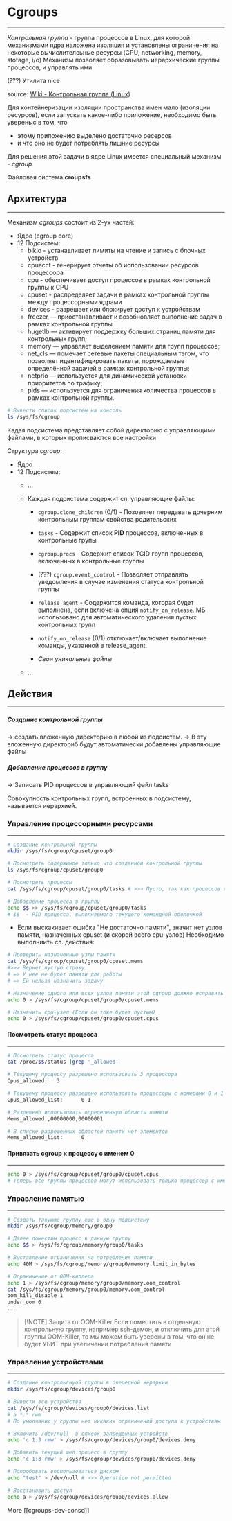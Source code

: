 # Cgroups
---
*Контрольная группа* - группа процессов в Linux, для которой механизмами ядра наложена изоляция и установлены ограничения на некоторые вычислителсьные ресурсы (CPU, networking, memory, stotage, i/o)
Механизм позволяет образовывать иерархические группы процессов, и управлять ими

(???) Утилита nice

source: [Wiki - Контрольная группа (Linux)](https://ru.wikipedia.org/wiki/%D0%9A%D0%BE%D0%BD%D1%82%D1%80%D0%BE%D0%BB%D1%8C%D0%BD%D0%B0%D1%8F_%D0%B3%D1%80%D1%83%D0%BF%D0%BF%D0%B0_(Linux))



Для контейнеризации изоляции пространства имен мало (изоляции ресурсов), если запускать какое-либо приложение, необходимо быть увереныс в том, что 
- этому приложению выделено достаточно ресерсов 
- и что оно не будет потреблять лишние ресурсы

Для решения этой задачи в ядре Linux имеется специальный механизм - *cgroup*

Файловая система **croupsfs**

## Архитектура
---
Механизм *cgroups* состоит из 2-ух частей:
- Ядро (cgroup core)
- 12 Подсистем:
  - blkio - устанавливает лимиты на чтение и запись с блочных устройств
  - cpuacct - генерирует отчеты об использовании ресурсов процессора
  - cpu - обеспечивает доступ процессов в рамках контрольной группы к CPU
  - cpuset - распределяет задачи в рамках контрольной группы между процессорными ядрами
  - devices - разрешает или блокирует доступ к устройствам
  - freezer — приостанавливает и возобновляет выполнение задач в рамках контрольной группы
  - hugetlb — активирует поддержку больших страниц памяти для контрольных групп;
  - memory — управляет выделением памяти для групп процессов;
  - net_cls — помечает сетевые пакеты специальным тэгом, что позволяет идентифицировать пакеты, порождаемые определённой задачей в рамках контрольной группы;
  - netprio — используется для динамической установки приоритетов по трафику;
  - pids — используется для ограничения количества процессов в рамках контрольной группы.

```bash
# Вывести список подсистем на консоль
ls /sys/fs/cgroup
```

Кадая подсистема представляет собой директорию с управляющими файлами, в которых прописваются все настройки

Структура *cgroup*:
- Ядро
- 12 Подсистем:
  - ...

  - Каждая подсистема содержит сл. управляющие файлы:

    - `cgroup.clone_children` (0/1) - Позовляет передавать дочерним контрольным группам свойства родительских

    - `tasks` - Содержит список **PID** процессов, включенных в контрольные групы 

    - `cgroup.procs` - Содержит список TGID групп процессов, включенных в контрольные группы

    - (???) `cgroup.event_control` - Позволяет отправлять уведомления в случае изменения статуса контрольной группы
    
    - `release_agent` - Содержится команда, которая будет выполнена, если включена опция `notify_on_release`. МБ использовано для автоматического удаления пустых контрольных групп

    - `notify_on_release` (0/1) отключает/включает выполнение команды, указанной в release_agent.

    - *Свои уникальные файлы*

  - ...

## Действия
---
##### Создание контрольной группы
-> создать вложенную директорию в любой из подсистем.
-> В эту вложенную директориб будут автоматически добавлены управляющие файлы

##### Добавление процессов в группу
-> Записать PID процессов в управляющий файл tasks

Совокупность контрольных групп, встроенных в подсистему, называется иерархией.

### Управление процессорными ресурсами
---
```bash
# Создание контрольной группы
mkdir /sys/fs/cgroup/cpuset/group0

# Посмотреть содержимое только что созданной контрольной группы
ls /sys/fs/cgroup/cpuset/group0

# Посмотреть процессы
cat /sys/fs/cgroup/cpuset/group0/tasks # >>> Пусто, так как процессов все еще нет

# Добавление процесса в группу
echo $$ >> /sys/fs/cgroup/cpuset/group0/tasks
# $$  - PID процесса, выполняемого текущего командной оболочкой
```
- Если выскакивает ошибка "Не достаточно памяти", значит нет узлов памяти,  назначенных cpuset (и скорей всего cpu-узлов)
Необходимо выполниить сл. действия:
```bash
# Проверить назначенные узлы памяти
cat /sys/fs/cgroup/cpuset/group0/cpuset.mems
#>>> Вернет пустую строку
# => У нее не будет памяти для работы
# => Ей нельзя назначить задачу

# Назначение одного или всех узлов памяти этой cgroup должно исправить это
echo 0 > /sys/fs/cgroup/cpuset/group0/cpuset.mems

# Назначить cpu-узел (Если он тоже будет пустым)
echo 0 > /sys/fs/cgroup/cpuset/group0/cpuset.cpus
```


#### Посмотреть статус процесса
---
```bash
# Посмотреть статус процесса
cat /proc/$$/status |grep '_allowed'

# Текущему процессу разрешено использовать 3 процессора
Cpus_allowed:   3 

# Текушему процессу разрешено использовать процессоры с номерами 0 и 1
Cpus_allowed_list:      0-1

# Разрешено использовать определенную область памяти
Mems_allowed:,00000000,00000001

# В списке разрешенных областей памяти нет элементов
Mems_allowed_list:      0
```

#### Привязать cgroup к процессу с именем 0
---
```bash
echo 0 > /sys/fs/cgroup/cpuset/group0/cpuset.cpus
# Теперь все группы процессов могут использовать только процессор с именем 0
``````

### Управление памятью
---
```bash
# Создать такуюже группу еще в одну подсистему
mkdir /sys/fs/cgroup/memory/group0

# Далее поместим процесс в данную группу
echo $$ > /sys/fs/cgroup/memory/group0/tasks

# Выставление ограничения на потребления памяти
echo 40M > /sys/fs/cgroup/memory/group0/memory.limit_in_bytes

# Ограничение от OOM-киллера
echo 1 > /sys/fs/cgroup/memory/group0/memory.oom_control
cat /sys/fs/cgroup/memory/group0/memory.oom_control
oom_kill_disable 1
under_oom 0
...
```
> [!NOTE] Защита от OOM-Killer
> Если поместить в отдельную контрольную группу, например ssh-демон, и отключить для этой группы OOM-Killer, то мы можем быть уверены в том, что он не будет УБИТ при увеличении потребления памяти

### Управление устройствами
---
```bash
# Создание контрольгнуой группы в очередной иерархии
mkdir /sys/fs/cgroup/devices/group0

# Вывести все устройства
cat /sys/fs/cgroup/devices/group0/devices.list
# a *:* rwm 
# По умолчанию у группы нет никаких ограничений доступа к устройствам

# Включить /dev/null  в список запрещенных устройств
echo 'c 1:3 rmw' > /sys/fs/cgroup/devices/group0/devices.deny

# Добавить текущий шел процесс в группу
echo 'c 1:3 rmw' > /sys/fs/cgroup/devices/group0/devices.deny

# Попробовать воспользоваться диском
echo "test" > /dev/null # >>> Operation not permitted

# Восстановить доступ
echo a > /sys/fs/cgroup/devices/group0/devices.allow
```
More [[cgroups-dev-consd]]
